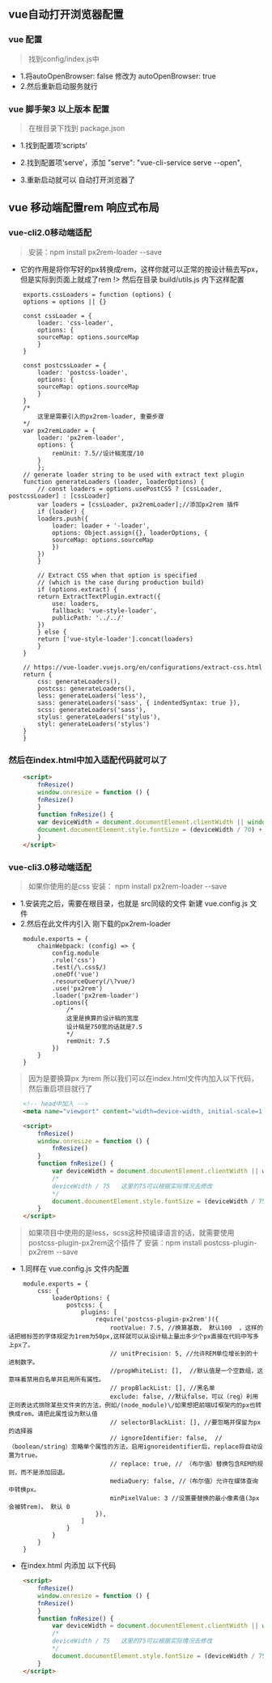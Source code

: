 ## vue自动打开浏览器配置
### vue 配置

> 找到config/index.js中
* 1.将autoOpenBrowser: false 修改为 autoOpenBrowser: true
* 2.然后重新启动服务就行
### vue 脚手架3 以上版本 配置
> 在根目录下找到 package.json

* 1.找到配置项‘scripts’

* 2.找到配置项‘serve’，添加 "serve": "vue-cli-service serve --open",
* 3.重新启动就可以 自动打开浏览器了



## vue 移动端配置rem 响应式布局
### vue-cli2.0移动端适配 
> 安装：npm install px2rem-loader --save  
* 它的作用是将你写好的px转换成rem，这样你就可以正常的按设计稿去写px，但是实际到页面上就成了rem
!> 然后在目录  build/utils.js 内下这样配置
``` vue
    exports.cssLoaders = function (options) {
    options = options || {}

    const cssLoader = {
        loader: 'css-loader',
        options: {
        sourceMap: options.sourceMap
        }
    }

    const postcssLoader = {
        loader: 'postcss-loader',
        options: {
        sourceMap: options.sourceMap
        }
    }
    /*
        这里是需要引入的px2rem-loader, 重要步骤
    */
    var px2remLoader = {
        loader: 'px2rem-loader',
        options: {
            remUnit: 7.5//设计稿宽度/10
        }
        };
    // generate loader string to be used with extract text plugin
    function generateLoaders (loader, loaderOptions) {
        // const loaders = options.usePostCSS ? [cssLoader, postcssLoader] : [cssLoader]
        var loaders = [cssLoader, px2remLoader];//添加px2rem 插件
        if (loader) {
        loaders.push({
            loader: loader + '-loader',
            options: Object.assign({}, loaderOptions, {
            sourceMap: options.sourceMap
            })
        })
        }

        // Extract CSS when that option is specified
        // (which is the case during production build)
        if (options.extract) {
        return ExtractTextPlugin.extract({
            use: loaders,
            fallback: 'vue-style-loader',
            publicPath: '../../'
        })
        } else {
        return ['vue-style-loader'].concat(loaders)
        }
    }

    // https://vue-loader.vuejs.org/en/configurations/extract-css.html
    return {
        css: generateLoaders(),
        postcss: generateLoaders(),
        less: generateLoaders('less'),
        sass: generateLoaders('sass', { indentedSyntax: true }),
        scss: generateLoaders('sass'),
        stylus: generateLoaders('stylus'),
        styl: generateLoaders('stylus')
    }
    }
```
### 然后在index.html中加入适配代码就可以了
``` html
    <script>
        fnResize()
        window.onresize = function () {
        fnResize()
        }
        function fnResize() {
        var deviceWidth = document.documentElement.clientWidth || window.innerWidth;
        document.documentElement.style.fontSize = (deviceWidth / 70) + 'px';//这个70可以根据实际情况修改
        }
    </script>
```
### vue-cli3.0移动端适配 
> 如果你使用的是css 安装： npm install px2rem-loader --save
* 1.安装完之后，需要在根目录，也就是 src同级的文件 新建 vue.config.js 文件
* 2.然后在此文件内引入 刚下载的px2rem-loader
``` vue
    module.exports = {
        chainWebpack: (config) => {
            config.module
            .rule('css')
            .test(/\.css$/)
            .oneOf('vue')
            .resourceQuery(/\?vue/)
            .use('px2rem')
            .loader('px2rem-loader')
            .options({
                /*
                这里是换算的设计稿的宽度
                设计稿是750宽的话就是7.5
                */
                remUnit: 7.5 
            })
        }
    }
```
> 因为是要换算px 为rem 所以我们可以在index.html文件内加入以下代码，然后重启项目就行了
``` html
    <!-- head中加入 -->
    <meta name="viewport" content="width=device-width, initial-scale=1, maximum-scale=1, minimum-scale=1, user-scalable=no">

    <script>
        fnResize()
        window.onresize = function () {
            fnResize()
        }
        function fnResize() {
            var deviceWidth = document.documentElement.clientWidth || window.innerWidth;
            /*
            deviceWidth / 75   这里的75可以根据实际情况去修改
            */
            document.documentElement.style.fontSize = (deviceWidth / 75) + 'px';
        }
    </script>
```
> 如果项目中使用的是less，scss这种预编译语言的话，就需要使用 postcss-plugin-px2rem这个插件了
> 安装：npm install postcss-plugin-px2rem --save
* 1.同样在 vue.config.js 文件内配置
``` vue
    module.exports = {
        css: {
            loaderOptions: {
                postcss: {
                    plugins: [
                        require('postcss-plugin-px2rem')({
                            rootValue: 7.5, //换算基数， 默认100  ，这样的话把根标签的字体规定为1rem为50px,这样就可以从设计稿上量出多少个px直接在代码中写多上px了。
                            // unitPrecision: 5, //允许REM单位增长到的十进制数字。
                            //propWhiteList: [],  //默认值是一个空数组，这意味着禁用白名单并启用所有属性。
                            // propBlackList: [], //黑名单
                            exclude: false, //默认false，可以（reg）利用正则表达式排除某些文件夹的方法，例如/(node_module)\/如果想把前端UI框架内的px也转换成rem，请把此属性设为默认值
                            // selectorBlackList: [], //要忽略并保留为px的选择器
                            // ignoreIdentifier: false,  //（boolean/string）忽略单个属性的方法，启用ignoreidentifier后，replace将自动设置为true。
                            // replace: true, // （布尔值）替换包含REM的规则，而不是添加回退。
                            mediaQuery: false, //（布尔值）允许在媒体查询中转换px。
                            minPixelValue: 3 //设置要替换的最小像素值(3px会被转rem)。 默认 0
                        }),
                    ]
                }
            }
        }
    }
```
* 在index.html 内添加 以下代码
``` html
    <script>
        fnResize()
        window.onresize = function () {
        fnResize()
        }
        function fnResize() {
            var deviceWidth = document.documentElement.clientWidth || window.innerWidth;
            /*
            deviceWidth / 75   这里的75可以根据实际情况去修改
            */
            document.documentElement.style.fontSize = (deviceWidth / 75) + 'px';
        }
    </script>
```